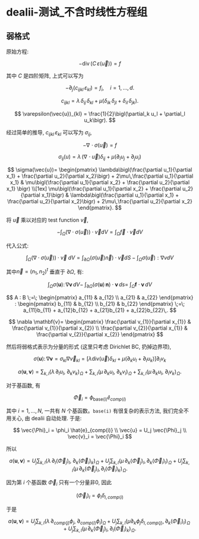 # dealii-测试_不含时线性方程组

## 弱格式

原始方程:

$$
-\operatorname{div}\bigl(C\,\varepsilon(\vec{u})\bigr) = f
$$

其中 $C$ 是四阶矩阵, 上式可以写为

$$
-\partial_j\bigl(c_{ijkl}\,\varepsilon_{kl}\bigr) = f_i,\quad i = 1,\dots,d.
$$

$$
c_{ijkl} = \lambda\,\delta_{ij}\,\delta_{kl} \;+\; \mu\bigl(\delta_{ik}\,\delta_{jl} + \delta_{il}\,\delta_{jk}\bigr).
$$

$$
\varepsilon(\vec{u})_{kl} = \frac{1}{2}\bigl(\partial_k u_l + \partial_l u_k\bigr).
$$

经过简单的推导, $c_{ijkl}\,\varepsilon_{kl}$ 可以写为 $\sigma_{ij}$,

$$
-\nabla\!\cdot\sigma(\vec{u}) = f
$$

$$
\sigma_{ij}(u) = \lambda\,(\nabla\!\cdot \vec{u})\delta_{ij} + \mu (\partial_i u_j + \partial_j u_i)
$$

$$
\sigma(\vec{u})=
\begin{pmatrix}
\lambda\bigl(\frac{\partial u_1}{\partial x_1} + \frac{\partial u_2}{\partial x_2}\bigr) + 2\mu\,\frac{\partial u_1}{\partial x_1}
&
\mu\bigl(\frac{\partial u_1}{\partial x_2} + \frac{\partial u_2}{\partial x_1} \bigr)
\\[1ex]
\mu\bigl(\frac{\partial u_1}{\partial x_2} + \frac{\partial u_2}{\partial x_1}\bigr)
&
\lambda\bigl(\frac{\partial u_1}{\partial x_1} + \frac{\partial u_2}{\partial x_2}\bigr) + 2\mu\,\frac{\partial u_2}{\partial x_2}
\end{pmatrix}.
$$

将 $\vec{u}$ 乘以对应的 test function $\vec{v}$, 

$$
-\int_{\Omega} \bigl(\nabla \cdot \sigma(\vec{u})\bigr)\cdot \vec{v} dV=
\int_{\Omega} \vec{f}\cdot \vec{v} dV
$$

代入公式: 

$$
\int_{\Omega} \bigl(\nabla \cdot \sigma(\vec{u})\bigr)\cdot \vec{v} \;dV=
\int_{\partial\Omega}\bigl(\sigma(\vec{u}) \vec{n}\bigr)\cdot \vec{v} dS-
\int_{\Omega}\sigma(\vec{u}):\nabla v dV
$$

其中$\vec{n} = (n_1,n_2)^t$ 垂直于 $\partial \Omega$, 有:


$$
\int_{\Omega}\sigma\bigl(\mathbf{u}\bigr)\colon\nabla\mathbf{v}\,dV-\;\int_{\partial\Omega}\bigl(\sigma(\mathbf{u})\,\mathbf{n}\bigr)\cdot\mathbf{v}\,ds=\;\int_{\Omega}\mathbf{f}\cdot\mathbf{v}\,dV
$$

$$
A : B \;=\;
\begin{pmatrix}
a_{11} & a_{12} \\
a_{21} & a_{22}
\end{pmatrix}
:
\begin{pmatrix}
b_{11} & b_{12} \\
b_{21} & b_{22}
\end{pmatrix}
\;=\;
a_{11}b_{11} + a_{12}b_{12} + a_{21}b_{21} + a_{22}b_{22}\,.
$$


$$
\nabla \mathbf{v}=
\begin{pmatrix}
\frac{\partial v_{1}}{\partial x_{1}} & \frac{\partial v_{1}}{\partial x_{2}} \\
\frac{\partial v_{2}}{\partial x_{1}} & \frac{\partial v_{2}}{\partial x_{2}}
\end{pmatrix}
$$

然后将弱格式表示为分量的形式 (这里只考虑 Dirichlet BC, 扔掉边界项), 

$$
\sigma\bigl(\mathbf{u}\bigr)\colon\nabla\mathbf{v}=\sigma_{kl}\nabla\vec{v}_{kl} = [\lambda \text{div}(\vec{u})\delta_{kl}+\mu (\partial_k u_l + \partial_l u_k)]\partial_l v_k 
$$

$$
a(\mathbf{u}, \mathbf{v})=
\sum_{k,l}
\bigl(\lambda\,\partial_l u_l,\;\partial_k v_k\bigr)_{\!\Omega}
\;+\;\sum_{k,l}
\bigl(\mu\,\partial_k u_l,\;\partial_k v_l\bigr)_{\!\Omega}
\;+\;\sum_{k,l}
\bigl(\mu\,\partial_k u_l,\;\partial_l v_k\bigr)_{\!\Omega}.
$$

对于基函数, 有

$$
\vec{\Phi}_i = \phi_{\text{base(i)}} \hat{e}_{comp(i)}
$$

其中 $i = 1,...,N$, 一共有 $N$ 个基函数。`base(i)` 有很复杂的表示方法, 我们完全不用关心, 由 dealii 自动处理. 于是:

$$
\vec{\Phi}_i = \phi_i \hat{e}_{comp(i)} \\
\vec{u} = U_j \vec{\Phi}_j \\
\vec{v}_i = \vec{\Phi}_i
$$

所以 

$$
a(\mathbf{u}, \mathbf{v})=
U_j\sum_{k,l}
\bigl(\lambda\,\partial_l (\vec{\Phi}_j)_l,\;\partial_k (\vec{\Phi}_i)_k\bigr)_{\!\Omega}
+U_j \sum_{k,l}
\bigl(\mu\,\partial_k (\vec{\Phi}_j)_l,\partial_k (\vec{\Phi}_i)_l\bigr)_{\!\Omega} + U_j \sum_{k,l}
\bigl(\mu\,\partial_k (\vec{\Phi}_j)_l,\partial_l (\vec{\Phi}_i)_k\bigr)_{\!\Omega}.
$$

因为第 $i$ 个基函数 $\vec{\Phi}_i$ 只有一个分量非0, 因此

$$
(\vec{\Phi}_i)_l = \phi_i \delta_{l,comp(i)}
$$

于是

$$
a(\mathbf{u}, \mathbf{v})=
U_j\sum_{k,l}
\bigl(\lambda\,\partial_{comp(j)} \phi_j,\;\partial_{comp(i)} \phi_{i}\bigr)_{\Omega}
+U_j \sum_{k,l}
\bigl(\mu \partial_k \phi_j \delta_{l,comp(j)},\partial_k (\vec{\Phi}_i)_l\bigr)_{\!\Omega} + U_j \sum_{k,l}
\bigl(\mu\,\partial_k (\vec{\Phi}_j)_l,\partial_l (\vec{\Phi}_i)_k\bigr)_{\!\Omega}.
$$


<!--stackedit_data:
eyJoaXN0b3J5IjpbNDg3MDkzODg5LDIwNzc1OTI0MTgsLTEwND
YyOTM5NjQsLTUzNDQ0NDc0MywxODYwODQ3NzA2LC01MzY2MDMy
MDEsNjExNTExODI4LC0xMjU5NDk5MDY3LC05Njk2NjAwNjMsLT
EzNjIyMDA5ODddfQ==
-->